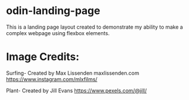 # odin-landing-page
This is a landing page layout created to demonstrate my ability to make a complex webpage using flexbox elements.
# Image Credits:
Surfing- Created by Max Lissenden
    maxlissenden.com
    https://www.instagram.com/mlxfilms/

Plant- Created by Jill Evans
    https://www.pexels.com/@jill/